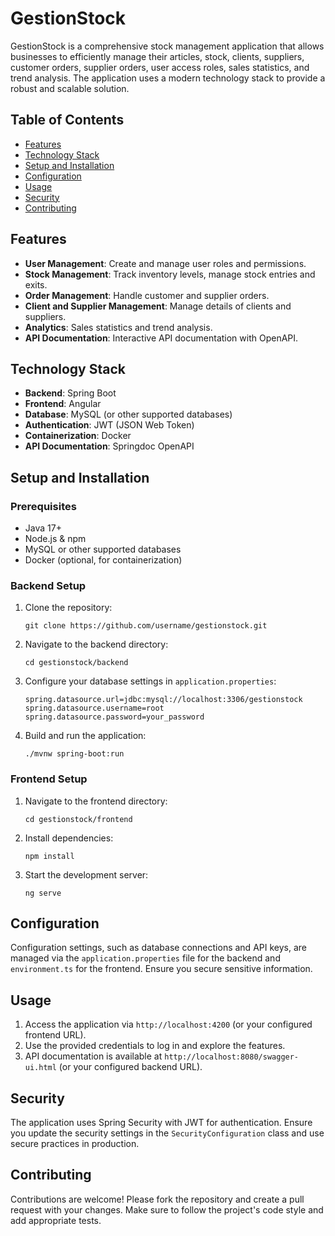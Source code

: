 # GestionStock

GestionStock is a comprehensive stock management application that allows businesses to efficiently manage their articles, stock, clients, suppliers, customer orders, supplier orders, user access roles, sales statistics, and trend analysis. The application uses a modern technology stack to provide a robust and scalable solution.

## Table of Contents

- [Features](#features)
- [Technology Stack](#technology-stack)
- [Setup and Installation](#setup-and-installation)
- [Configuration](#configuration)
- [Usage](#usage)
- [Security](#security)
- [Contributing](#contributing)

## Features

- **User Management**: Create and manage user roles and permissions.
- **Stock Management**: Track inventory levels, manage stock entries and exits.
- **Order Management**: Handle customer and supplier orders.
- **Client and Supplier Management**: Manage details of clients and suppliers.
- **Analytics**: Sales statistics and trend analysis.
- **API Documentation**: Interactive API documentation with OpenAPI.

## Technology Stack

- **Backend**: Spring Boot
- **Frontend**: Angular
- **Database**: MySQL (or other supported databases)
- **Authentication**: JWT (JSON Web Token)
- **Containerization**: Docker
- **API Documentation**: Springdoc OpenAPI

## Setup and Installation

### Prerequisites

- Java 17+
- Node.js & npm
- MySQL or other supported databases
- Docker (optional, for containerization)

### Backend Setup

1. Clone the repository:
   ```
   git clone https://github.com/username/gestionstock.git
   ```
2. Navigate to the backend directory:
   ```
   cd gestionstock/backend
   ```
3. Configure your database settings in `application.properties`:
   ```
   spring.datasource.url=jdbc:mysql://localhost:3306/gestionstock
   spring.datasource.username=root
   spring.datasource.password=your_password
   ```
4. Build and run the application:
   ```
   ./mvnw spring-boot:run
   ```

### Frontend Setup

1. Navigate to the frontend directory:
   ```
   cd gestionstock/frontend
   ```
2. Install dependencies:
   ```
   npm install
   ```
3. Start the development server:
   ```
   ng serve
   ```

## Configuration

Configuration settings, such as database connections and API keys, are managed via the `application.properties` file for the backend and `environment.ts` for the frontend. Ensure you secure sensitive information.

## Usage

1. Access the application via `http://localhost:4200` (or your configured frontend URL).
2. Use the provided credentials to log in and explore the features.
3. API documentation is available at `http://localhost:8080/swagger-ui.html` (or your configured backend URL).

## Security

The application uses Spring Security with JWT for authentication. Ensure you update the security settings in the `SecurityConfiguration` class and use secure practices in production.

## Contributing

Contributions are welcome! Please fork the repository and create a pull request with your changes. Make sure to follow the project's code style and add appropriate tests.
